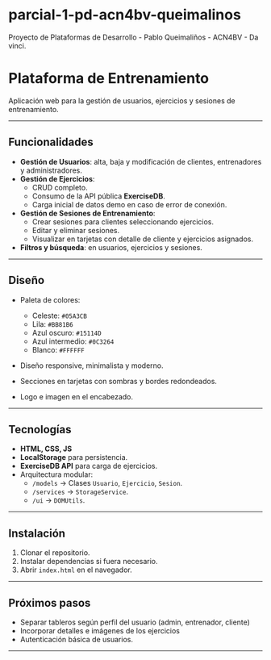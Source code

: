 # parcial-1-pd-acn4bv-queimalinos
Proyecto de Plataformas de Desarrollo - Pablo Queimaliños - ACN4BV - Da vinci.

# Plataforma de Entrenamiento
Aplicación web para la gestión de usuarios, ejercicios y sesiones de entrenamiento.  

---
## Funcionalidades

- **Gestión de Usuarios**: alta, baja y modificación de clientes, entrenadores y administradores.
- **Gestión de Ejercicios**:
  - CRUD completo.
  - Consumo de la API pública **ExerciseDB**.
  - Carga inicial de datos demo en caso de error de conexión.
- **Gestión de Sesiones de Entrenamiento**:
  - Crear sesiones para clientes seleccionando ejercicios.
  - Editar y eliminar sesiones.
  - Visualizar en tarjetas con detalle de cliente y ejercicios asignados.
- **Filtros y búsqueda**: en usuarios, ejercicios y sesiones.

---
## Diseño

- Paleta de colores:
  - Celeste: `#05A3CB`
  - Lila: `#BB81B6`
  - Azul oscuro: `#15114D`
  - Azul intermedio: `#0C3264`
  - Blanco: `#FFFFFF`

- Diseño responsive, minimalista y moderno.
- Secciones en tarjetas con sombras y bordes redondeados.
- Logo e imagen en el encabezado.

---
## Tecnologías

- **HTML, CSS, JS**
- **LocalStorage** para persistencia.
- **ExerciseDB API** para carga de ejercicios.
- Arquitectura modular:
  - `/models` → Clases `Usuario`, `Ejercicio`, `Sesion`.
  - `/services` → `StorageService`.
  - `/ui` → `DOMUtils`.

---
## Instalación

1. Clonar el repositorio.
2. Instalar dependencias si fuera necesario.
3. Abrir `index.html` en el navegador.

---
## Próximos pasos

- Separar tableros según perfil del usuario (admin, entrenador, cliente)
- Incorporar detalles e imágenes de los ejercicios
- Autenticación básica de usuarios.

---
